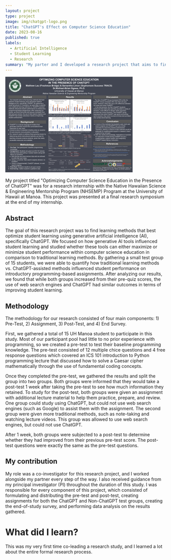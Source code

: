 ```yaml
---
layout: project
type: project
image: img/chatgpt-logo.png
title: "ChatGPT's Effect on Computer Science Education"
date: 2023-08-16
published: true
labels:
  - Artificial Intelligence
  - Student Learning
  - Research
summary: "My parter and I developed a research project that aims to find ways students can best optimize their learning using generative artificial intelligence (AI), specifically ChatGPT."
---
```


<div class="text-center p-4">
  <img width="400px" src="../img/chatgpt-research-poster.png" class="img-thumbnail" >
</div>

My project titled "Optimizing Computer Science Education in the Presence of ChatGPT" was for a research internship with the Native Hawaiian Science & Engineering Mentorship Program (NHSEMP) Program at the University of Hawaii at Manoa. This project was presented at a final research symposium at the end of my internship.

## Abstract
The goal of this research project was to find learning methods that best optimize student learning using generative artificial intelligence (AI), specifically ChatGPT. We focused on how generative AI tools influenced student learning and studied whether these tools can either maximize or minimize student performance within computer science education in comparison to traditional learning methods. By gathering a small test group of 15 students, we were able to quantify how traditional learning methods vs. ChatGPT-assisted methods influenced student performance on introductory programming-based assignments. After analyzing our results, we found that while both groups increased from their pre-quiz scores, the use of web search engines and ChatGPT had similar outcomes in terms of improving student learning.

## Methodology
The methodology for our research consisted of four main components: 1) Pre-Test, 2) Assignment, 3) Post-Test, and 4) End Survey. 

First, we gathered a total of 15 UH Manoa student to participate in this study. Most of our participant pool had little to no prior experience with programming, so we created a pre-test to test their baseline programming knowledge. The pre-test consisted of 12 multiple chice questions and 4 free response questions which covered an ICS 101 introduction to Python programming lecture that discussed how to solve a Caesar cipher mathematically through the use of fundamental coding concepts. 

Once they completed the pre-test, we gathered the results and split the group into two groups. Both groups were informed that they would take a post-test 1 week after taking the pre-test to see how much information they retained. To study for the post-test, both groups were given an assignment with additional lecture material to help them practice, prepare, and review. One group could study using ChatGPT, but could not use web search engines (such as Google) to assist them with the assignment. The second group were given more traditional methods, such as note-taking and watching lecture videos. This group was allowed to use web search engines, but could not use ChatGPT.

After 1 week, both groups were subjected to a post-test to determine whether they had improved from their previous pre-test score. The post-test questions were exactly the same as the pre-test questions. 

## My contribution
My role was a co-investigator for this research project, and I worked alongside my partner every step of the way. I also received guidance from my principal investigator (PI) throughout the duration of this study. I was responsible for every component of this project, which consisted of formulating and distributing the pre-test and post-test, creating assignments for both the ChatGPT and Non-ChatGPT test groups, creating the end-of-study survey, and performing data analysis on the results gathered.

# What did I learn?
This was my very first time co-leading a research study, and I learned a lot about the entire formal research process.
